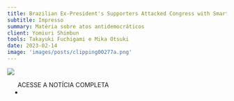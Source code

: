 ```yaml
---
title: Brazilian Ex-President's Supporters Attacked Congress with Smartphones in Hand
subtitle: Impresso
summary: Matéria sobre atos antidemocráticos
client: Yomiuri Shimbun
tools: Takayuki Fuchigami e Mika Otsuki
date: 2023-02-14
image: 'images/posts/clipping00277a.png'
---
```


<img src="images/posts/clipping00277b.png">

<div class="post__share"><ul class="share__list list-reset">ACESSE A NOTÍCIA COMPLETA<li class="share__item" style="margin-left: 10px"><a class="share__link share__facebook" style="background: #fa5657" href="https://japannews.yomiuri.co.jp/society/social-series/20230214-90984/ 
onclick=window.open(this.href, 'pop-up', 'left=20,top=20,width=500,height=500,toolbar=1,resizable=0'); return false;" title="Link" rel="nofollow"><i class="fa-solid fa-link"></i></a></li></ul></div>
<!-- <div class="gallery-box"><div class="gallery"><img src="/clipping/images/example-1.jpg" loading="lazy" alt="Project"><img src="/clipping/images/example-2.jpg" loading="lazy" alt="Project"></div><em>Gallery / <a href="https://www.freepik.com/" target="_blank">Freepic</a></em></div> -->
